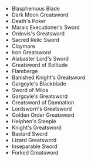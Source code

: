 - Blasphemous Blade
- Dark Moon Greatsword
- Death's Poker
- Marais Executioner's Sword
- Ordovis's Greatsword
- Sacred Relic Sword
- Claymore
- Iron Greatsword
- Alabaster Lord's Sword
- Greatsword of Solitude
- Flamberge
- Banished Knight's Greatsword
- Gargoyle's Blackblade
- Sword of Milos
- Gargoyle's Greatsword
- Greatsword of Damnation
- Lordsworn's Greatsword
- Golden Order Greatsword
- Helphen's Steeple
- Knight's Greatsword
- Bastard Sword
- Lizard Greatsword
- Inseparable Sword
- Forked Greatsword